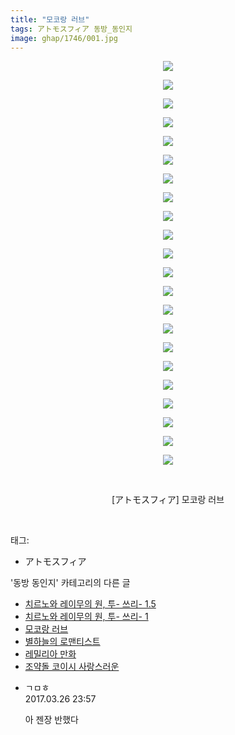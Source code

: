 ```yaml
---
title: "모코랑 러브"
tags: アトモスフィア 동방_동인지
image: ghap/1746/001.jpg
---
```

<div class="article">
<p style="text-align: center; clear: none; float: none;"><img src="{{ site.nasurl }}/ghap/1746/001.jpg"/></p>
<p style="text-align: center; clear: none; float: none;"><img src="{{ site.nasurl }}/ghap/1746/002.jpg"/></p>
<p style="text-align: center; clear: none; float: none;"><img src="{{ site.nasurl }}/ghap/1746/003.jpg"/></p>
<p style="text-align: center; clear: none; float: none;"><img src="{{ site.nasurl }}/ghap/1746/004.jpg"/></p>
<p style="text-align: center; clear: none; float: none;"><img src="{{ site.nasurl }}/ghap/1746/005.jpg"/></p>
<p style="text-align: center; clear: none; float: none;"><img src="{{ site.nasurl }}/ghap/1746/006.jpg"/></p>
<p style="text-align: center; clear: none; float: none;"><img src="{{ site.nasurl }}/ghap/1746/007.jpg"/></p>
<p style="text-align: center; clear: none; float: none;"><img src="{{ site.nasurl }}/ghap/1746/008.jpg"/></p>
<p style="text-align: center; clear: none; float: none;"><img src="{{ site.nasurl }}/ghap/1746/009.jpg"/></p>
<p style="text-align: center; clear: none; float: none;"><img src="{{ site.nasurl }}/ghap/1746/010.jpg"/></p>
<p style="text-align: center; clear: none; float: none;"><img src="{{ site.nasurl }}/ghap/1746/011.jpg"/></p>
<p style="text-align: center; clear: none; float: none;"><img src="{{ site.nasurl }}/ghap/1746/012.jpg"/></p>
<p style="text-align: center; clear: none; float: none;"><img src="{{ site.nasurl }}/ghap/1746/013.jpg"/></p>
<p style="text-align: center; clear: none; float: none;"><img src="{{ site.nasurl }}/ghap/1746/014.jpg"/></p>
<p style="text-align: center; clear: none; float: none;"><img src="{{ site.nasurl }}/ghap/1746/015.jpg"/></p>
<p style="text-align: center; clear: none; float: none;"><img src="{{ site.nasurl }}/ghap/1746/016.jpg"/></p>
<p style="text-align: center; clear: none; float: none;"><img src="{{ site.nasurl }}/ghap/1746/017.jpg"/></p>
<p style="text-align: center; clear: none; float: none;"><img src="{{ site.nasurl }}/ghap/1746/018.jpg"/></p>
<p style="text-align: center; clear: none; float: none;"><img src="{{ site.nasurl }}/ghap/1746/019.jpg"/></p>
<p style="text-align: center; clear: none; float: none;"><img src="{{ site.nasurl }}/ghap/1746/020.jpg"/></p>
<p style="text-align: center; clear: none; float: none;"><img src="{{ site.nasurl }}/ghap/1746/021.jpg"/></p>
<p style="text-align: center; clear: none; float: none;"><img src="{{ site.nasurl }}/ghap/1746/022.jpg"/></p>
<p style="text-align: center; clear: none; float: none;"><br/></p>
<p style="text-align: center; clear: none; float: none;">[アトモスフィア] 모코랑 러브</p>
<p><br/></p>
</div><div class="tagTrail">
<p>태그: </p>
<ul>
<li>アトモスフィア</li>
</ul>
</div><div class="another">
<p>'동방 동인지' 카테고리의 다른 글</p>
<ul>
<li><a href="/2016-08-21-ghap_1749">치르노와 레이무의 원, 투- 쓰리- 1.5</a></li>
<li><a href="/2016-08-21-ghap_1748">치르노와 레이무의 원, 투- 쓰리- 1</a></li>
<li><a href="/2016-08-21-ghap_1746">모코랑 러브</a></li>
<li><a href="/2016-08-21-ghap_1744">별하늘의 로맨티스트</a></li>
<li><a href="/2016-08-21-ghap_1742">레밀리아 만화</a></li>
<li><a href="/2016-08-21-ghap_1741">조약돌 코이시 사랑스러운</a></li>
</ul>
</div><div class="cb_module cb_fluid">
<div class="cb_wrt cb_profile">
<div class="comment">
<ul>
<li class="cb_thumb_off" id="comment14949897">
<div class="cb_comment_area">
<div class="cb_info_area">
<div class="cb_section">
<span class="cb_nick_name">ㄱㅁㅎ</span>
</div>
<div class="cb_section">
<span class="cb_date">2017.03.26 23:57 </span>
</div>
</div>
<div class="cb_dsc_comment">
<p class="cb_dsc">
											아 젠장 반했다
										</p>
</div>
</div></li>
</ul>
</div>
</div><!-- commentList close -->
</div>
